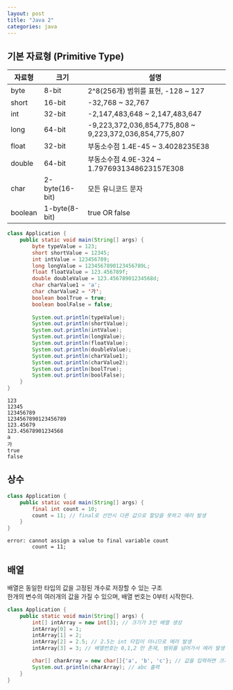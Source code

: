 ```yaml
---
layout: post
title: "Java 2"
categories: java
---
```



## 기본 자료형 (Primitive Type)


|자료형|크기|설명|
|---|---|---|
|byte|8-bit| 2^8(256개) 범위를 표현, -128 ~ 127|
|short|16-bit| -32,768 ~ 32,767|
|int|32-bit| -2,147,483,648 ~ 2,147,483,647|
|long|64-bit| -9,223,372,036,854,775,808 ~ 9,223,372,036,854,775,807|
|float|32-bit| 부동소수점 1.4E-45 ~ 3.4028235E38|
|double|64-bit| 부동소수점 4.9E-324 ~ 1.7976931348623157E308|
|char|2-byte(16-bit)| 모든 유니코드 문자|
|boolean|1-byte(8-bit)| true OR false|

```java
class Application {
    public static void main(String[] args) {
        byte typeValue = 123;
        short shortValue = 12345;
        int intValue = 123456789;
        long longValue = 1234567890123456789L;
        float floatValue = 123.456789f;
        double doubleValue = 123.45678901234568d;
        char charValue1 = 'a';
        char charValue2 = '가';
        boolean boolTrue = true;
        boolean boolFalse = false;
        
        System.out.println(typeValue);
        System.out.println(shortValue);
        System.out.println(intValue);
        System.out.println(longValue);
        System.out.println(floatValue);
        System.out.println(doubleValue);
        System.out.println(charValue1);
        System.out.println(charValue2);
        System.out.println(boolTrue);
        System.out.println(boolFalse);
    }
}
```
```
123
12345
123456789
1234567890123456789
123.45679
123.45678901234568
a
가
true
false
```


## 상수 


```java
class Application {
    public static void main(String[] args) {
        final int count = 10;
        count = 11; // final로 선언시 다른 값으로 할당을 못하고 에러 발생
    }
}
```
```
error: cannot assign a value to final variable count
        count = 11;
```


## 배열 


배열은 동일한 타입의 값을 고정된 개수로 저장할 수 있는 구조  
한개의 변수의 여러개의 값을 가질 수 있으며, 배열 번호는 0부터 시작한다. 

```java
class Application {
    public static void main(String[] args) {
        int[] intArray = new int[3]; // 크기가 3인 배열 생성
        intArray[0] = 1;
        intArray[1] = 2;
        intArray[2] = 2.5; // 2.5는 int 타입이 아니므로 에러 발생
        intArray[3] = 3; // 배열번호는 0,1,2 만 존재, 범위를 넘어가서 에러 발생

        char[] charArray = new char[]{'a', 'b', 'c'}; // 값을 입력하면 크기가 자동으로 설정
        System.out.println(charArray); // abc 출력
    }
}
```
